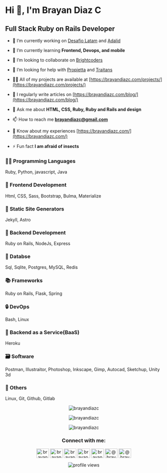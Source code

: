 # Hi 👋, I'm Brayan Diaz C

## Full Stack Ruby on Rails Developer

- 🔭 I’m currently working on [Desafio Latam](https://desafiolatam.com/) and [Adalid](https://www.adalid.cl/)

- 🌱 I’m currently learning **Frontend, Devops, and mobile**

- 👯 I’m looking to collaborate on [Brightcoders](http://www.brightcoders.com/)

- 🤝 I’m looking for help with [Propietta](https://propietta.com/) and [Traitans](https://traitants.com/)

- 👨‍💻 All of my projects are available at [https://brayandiazc.com/projects/](https://brayandiazc.com/projects/)

- 📝 I regularly write articles on [https://brayandiazc.com/blog/](https://brayandiazc.com/blog/)

- 💬 Ask me about **HTML, CSS, Ruby, Ruby and Rails and design**

- 📫 How to reach me **brayandiazc@gmail.com**

- 📄 Know about my experiences [https://brayandiazc.com/](https://brayandiazc.com/)

- ⚡ Fun fact **I am afraid of insects**

### 🧑‍💻 Programming Languages

Ruby, Python, javascript, Java

### 🎨 Frontend Development

Html, CSS, Sass, Bootstrap, Bulma, Materialize
<!-- Tailwind, React, Svelte, Redux, Webpack, Babel -->

### 🎉 Static Site Generators

Jekyll, Astro
<!-- Gatsby, Nextjs, Netlify CMS, WordPress, Ghost, Middleman -->

### 🔨 Backend Development

Ruby on Rails, NodeJs, Express
<!-- Nginex, Nestjs -->

### 🔧 Databse

Sql, Sqlite, Postgres, MySQL, Redis
<!-- NoSql, MongoDB, Firebase, Firestore, MariaDB, ElasticSearch -->

### 📚 Frameworks

Ruby on Rails, Flask, Spring
<!-- Django -->

### 🔒️ DevOps

Bash, Linux
<!-- Docker, Azure, Amazon web services, jenkins, Google cloud -->

### 📎 Backend as a Service(BaaS)

Heroku
<!-- Firebase, Amplify, Netlify -->

### 🗃️ Software

Postman, Illustraitor, Photoshop, Inkscape, Gimp, Autocad, Sketchup, Unity 3d

### 📝 Others

Linux, Git, Github, Gitlab

<!-- ### 📱 Mobile

Android, Kotlin, Flutter, Dart, Ionic, React Native, NativeScript -->

<!-- ### 📦 AI/ML

tensorflow -->

<!-- ### 📁 Data Visualization

D3js, Chartjs, Canvasjs -->

<!-- ### 📚 Testing

jest -->

<p align="center"><img align="center" src="https://github-readme-stats.vercel.app/api/top-langs?username=brayandiazc&show_icons=true&locale=en&layout=compact" alt="brayandiazc" /></p>

<p align="center"><img align="center" src="https://github-readme-stats.vercel.app/api?username=brayandiazc&show_icons=true&locale=en" alt="brayandiazc" /></p>

<p align="center"><img align="center" src="https://github-readme-streak-stats.herokuapp.com/?user=brayandiazc&" alt="brayandiazc" /></p>

<h3 align="center">Connect with me:</h3>

<p align="center">
  <a href="https://linkedin.com/in/brayandiazc" target="blank"><img align="center" src="https://raw.githubusercontent.com/rahuldkjain/github-profile-readme-generator/master/src/images/icons/Social/linked-in-alt.svg" alt="brayandiazc" height="30" width="40" /></a>
  <a href="https://twitter.com/brayandiazc" target="blank"><img align="center" src="https://raw.githubusercontent.com/rahuldkjain/github-profile-readme-generator/master/src/images/icons/Social/twitter.svg" alt="brayandiazc" height="30" width="40" /></a>
  <a href="https://instagram.com/brayandiaz_c" target="blank"><img align="center" src="https://raw.githubusercontent.com/rahuldkjain/github-profile-readme-generator/master/src/images/icons/Social/instagram.svg" alt="brayandiaz_c" height="30" width="40" /></a>
  <a href="https://fb.com/brayan.y.cardenas" target="blank"><img align="center" src="https://raw.githubusercontent.com/rahuldkjain/github-profile-readme-generator/master/src/images/icons/Social/facebook.svg" alt="brayan.y.cardenas" height="30" width="40" /></a>
  <a href="https://dev.to/brayandiazc" target="blank"><img align="center" src="https://raw.githubusercontent.com/rahuldkjain/github-profile-readme-generator/master/src/images/icons/Social/devto.svg" alt="brayandiazc" height="30" width="40" /></a>
  <a href="https://hashnode.com/@brayandiazc" target="blank"><img align="center" src="https://raw.githubusercontent.com/rahuldkjain/github-profile-readme-generator/master/src/images/icons/Social/hashnode.svg" alt="@brayandiazc" height="30" width="40" /></a>
  <a href="https://medium.com/@brayandiazc" target="blank"><img align="center" src="https://raw.githubusercontent.com/rahuldkjain/github-profile-readme-generator/master/src/images/icons/Social/medium.svg" alt="@brayandiazc" height="30" width="40" /></a>
  <!-- <a href="https://www.youtube.com/c/ucc6rsxwrhhfklcerzm1htvg" target="blank"><img align="center" src="https://raw.githubusercontent.com/rahuldkjain/github-profile-readme-generator/master/src/images/icons/Social/youtube.svg" alt="ucc6rsxwrhhfklcerzm1htvg" height="30" width="40" /></a> -->
  <!-- <a href="https://codepen.io/brayandiazc" target="blank"><img align="center" src="https://raw.githubusercontent.com/rahuldkjain/github-profile-readme-generator/master/src/images/icons/Social/codepen.svg" alt="brayandiazc" height="30" width="40" /></a>
  <a href="https://dribbble.com/brayandiazc" target="blank"><img align="center" src="https://raw.githubusercontent.com/rahuldkjain/github-profile-readme-generator/master/src/images/icons/Social/dribbble.svg" alt="brayandiazc" height="30" width="40" /></a>
  <a href="https://www.behance.net/brayandiazc" target="blank"><img align="center" src="https://raw.githubusercontent.com/rahuldkjain/github-profile-readme-generator/master/src/images/icons/Social/behance.svg" alt="brayandiazc" height="30" width="40" /></a> -->
</p>

<p align="center">
  <img src="https://gpvc.arturio.dev/brayandiazc" alt="profile views">
</p>
